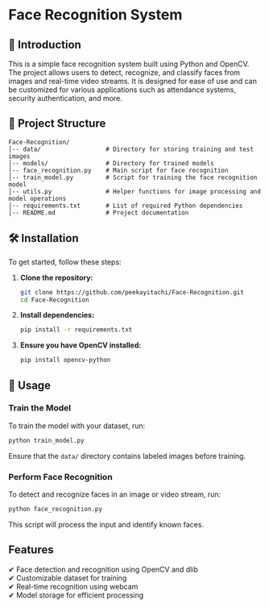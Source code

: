 # Face Recognition System

## 📌 Introduction
This is a simple face recognition system built using Python and OpenCV. The project allows users to detect, recognize, and classify faces from images and real-time video streams. It is designed for ease of use and can be customized for various applications such as attendance systems, security authentication, and more.

## 📂 Project Structure
```
Face-Recognition/
│-- data/                  # Directory for storing training and test images
│-- models/                # Directory for trained models
│-- face_recognition.py    # Main script for face recognition
│-- train_model.py         # Script for training the face recognition model
│-- utils.py               # Helper functions for image processing and model operations
│-- requirements.txt       # List of required Python dependencies
│-- README.md              # Project documentation
```

## 🛠️ Installation
To get started, follow these steps:

1. **Clone the repository:**
   ```sh
   git clone https://github.com/peekayitachi/Face-Recognition.git
   cd Face-Recognition
   ```

2. **Install dependencies:**
   ```sh
   pip install -r requirements.txt
   ```

3. **Ensure you have OpenCV installed:**
   ```sh
   pip install opencv-python
   ```

## 🚀 Usage
### Train the Model
To train the model with your dataset, run:
```sh
python train_model.py
```
Ensure that the `data/` directory contains labeled images before training.

### Perform Face Recognition
To detect and recognize faces in an image or video stream, run:
```sh
python face_recognition.py
```
This script will process the input and identify known faces.

## Features
✔ Face detection and recognition using OpenCV and dlib  
✔ Customizable dataset for training  
✔ Real-time recognition using webcam  
✔ Model storage for efficient processing  



